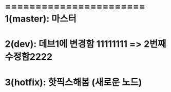 =======================
1(master): 마스터
=======================
2(dev): 데브1에 변경함 11111111 => 2번째 수정함2222
=======================
3(hotfix): 핫픽스해봄 (새로운 노드)
=======================